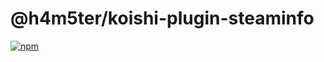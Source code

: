 # @h4m5ter/koishi-plugin-steaminfo

[![npm](https://img.shields.io/npm/v/@h4m5ter/koishi-plugin-steaminfo?style=flat-square)](https://www.npmjs.com/package/@h4m5ter/koishi-plugin-steaminfo)



